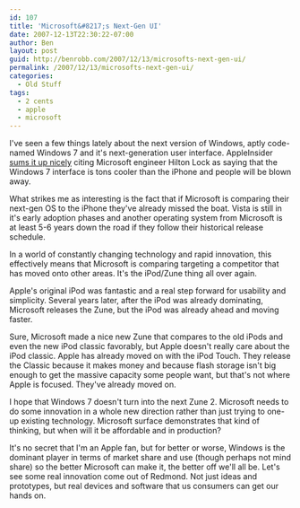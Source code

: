 ```yaml
---
id: 107
title: 'Microsoft&#8217;s Next-Gen UI'
date: 2007-12-13T22:30:22-07:00
author: Ben
layout: post
guid: http://benrobb.com/2007/12/13/microsofts-next-gen-ui/
permalink: /2007/12/13/microsofts-next-gen-ui/
categories:
  - Old Stuff
tags:
  - 2 cents
  - apple
  - microsoft
---
```

I've seen a few things lately about the next version of Windows, aptly code-named Windows 7 and it's next-generation user interface.   AppleInsider <a href="http://www.appleinsider.com/articles/07/12/12/windows_7_multi_touch_iphone_limit_raised_tomtom_iphone_gps.html" title="Windows 7 Multi-touch">sums it up nicely</a> citing Microsoft engineer Hilton Lock as saying that the Windows 7 interface is tons cooler than the iPhone and people will be blown away.

What strikes me as interesting is the fact that if Microsoft is comparing their next-gen OS to the iPhone they've already missed the boat.  Vista is still in it's early adoption phases and another operating system from Microsoft is at least 5-6 years down the road if they follow their historical release schedule.

In a world of constantly changing technology and rapid innovation, this effectively means that Microsoft is comparing targeting a competitor that has moved onto other areas.  It's the iPod/Zune thing all over again.

Apple's original iPod was fantastic and a real step forward for usability and simplicity.  Several years later, after the iPod was already dominating, Microsoft releases the Zune, but the iPod was already ahead and moving faster.

Sure, Microsoft made a nice new Zune that compares to the old iPods and even the new iPod classic favorably, but Apple doesn't really care about the iPod classic.  Apple has already moved on with the iPod Touch.  They release the Classic because it makes money and because flash storage isn't big enough to get the massive capacity some people want, but that's not where Apple is focused.  They've already moved on.

I hope that Windows 7 doesn't turn into the next Zune 2.   Microsoft needs to do some innovation in a whole new direction rather than just trying to one-up existing technology.  Microsoft surface demonstrates that kind of thinking, but when will it be affordable and in production?

It's no secret that I'm an Apple fan, but for better or worse, Windows is the dominant player in terms of market share and use (though perhaps not mind share) so the better Microsoft can make it, the better off we'll all be.  Let's see some real innovation come out of Redmond.  Not just ideas and prototypes, but real devices and software that us consumers can get our hands on.